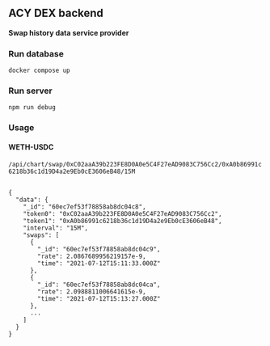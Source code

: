 ## ACY DEX backend

**Swap history data service provider**

### Run database

```
docker compose up
```

### Run server

```
npm run debug
```

### Usage

#### WETH-USDC

`/api/chart/swap/0xC02aaA39b223FE8D0A0e5C4F27eAD9083C756Cc2/0xA0b86991c6218b36c1d19D4a2e9Eb0cE3606eB48/15M`

```

{
  "data": {
    "_id": "60ec7ef53f78858ab8dc04c8",
    "token0": "0xC02aaA39b223FE8D0A0e5C4F27eAD9083C756Cc2",
    "token1": "0xA0b86991c6218b36c1d19D4a2e9Eb0cE3606eB48",
    "interval": "15M",
    "swaps": [
      {
        "_id": "60ec7ef53f78858ab8dc04c9",
        "rate": 2.0867689956219157e-9,
        "time": "2021-07-12T15:11:33.000Z"
      },
      {
        "_id": "60ec7ef53f78858ab8dc04ca",
        "rate": 2.0988811006641615e-9,
        "time": "2021-07-12T15:13:27.000Z"
      },
      ...
    ]
  }
}
```
